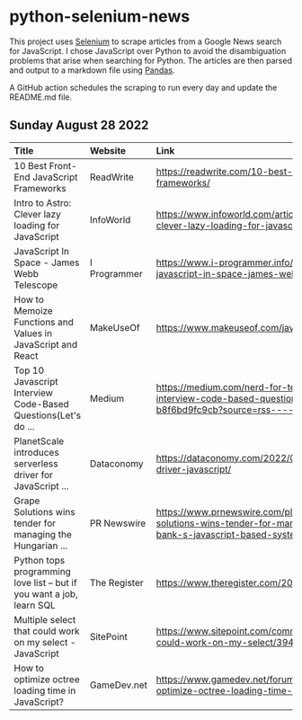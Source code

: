 # python-selenium-news

This project uses [Selenium](https://www.seleniumhq.org/) to scrape articles from a Google News search for JavaScript.
I chose JavaScript over Python to avoid the disambiguation problems that arise when searching for Python.
The articles are then parsed and output to a markdown file using [Pandas](https://pandas.pydata.org/).

A GitHub action schedules the scraping to run every day and update the README.md file.

## Sunday August 28 2022


| Title                                                                | Website      | Link                                                                                                                                                           |
|:---------------------------------------------------------------------|:-------------|:---------------------------------------------------------------------------------------------------------------------------------------------------------------|
| 10 Best Front-End JavaScript Frameworks                              | ReadWrite    | https://readwrite.com/10-best-front-end-javascript-frameworks/                                                                                                 |
| Intro to Astro: Clever lazy loading for JavaScript                   | InfoWorld    | https://www.infoworld.com/article/3669877/intro-to-astro-clever-lazy-loading-for-javascript.html                                                               |
| JavaScript In Space - James Webb Telescope                           | I Programmer | https://www.i-programmer.info/news/167-javascript/15673-javascript-in-space-james-webb-telescope.html                                                          |
| How to Memoize Functions and Values in JavaScript and React          | MakeUseOf    | https://www.makeuseof.com/javascript-react-memoization/                                                                                                        |
| Top 10 Javascript Interview Code-Based Questions(Let's do ...        | Medium       | https://medium.com/nerd-for-tech/top-10-javascript-interview-code-based-questions-lets-do-brainstorming-b8f6bd9fc9cb?source=rss------technology-5              |
| PlanetScale introduces serverless driver for JavaScript ...          | Dataconomy   | https://dataconomy.com/2022/08/planetscale-serverless-driver-javascript/                                                                                       |
| Grape Solutions wins tender for managing the Hungarian ...           | PR Newswire  | https://www.prnewswire.com/pl/komunikat-prasowy/grape-solutions-wins-tender-for-managing-the-hungarian-national-bank-s-javascript-based-systems-803190236.html |
| Python tops programming love list – but if you want a job, learn SQL | The Register | https://www.theregister.com/2022/08/24/ieee_python_language/                                                                                                   |
| Multiple select that could work on my select - JavaScript            | SitePoint    | https://www.sitepoint.com/community/t/multiple-select-that-could-work-on-my-select/394331                                                                      |
| How to optimize octree loading time in JavaScript?                   | GameDev.net  | https://www.gamedev.net/forums/topic/712899-how-to-optimize-octree-loading-time-in-javascript/                                                                 |